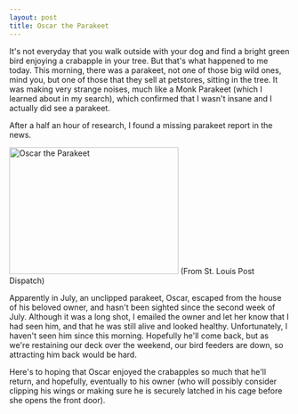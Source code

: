 ```yaml
---
layout: post
title: Oscar the Parakeet
---
```



It's not everyday that you walk outside with your dog and find a bright green bird enjoying a crabapple in your tree. But that's what happened to me today. This morning, there was a parakeet, not one of those big wild ones, mind you, but one of those that they sell at petstores, sitting in the tree. It was making very strange noises, much like a Monk Parakeet (which I learned about in  my search), which confirmed that I wasn't insane and I actually did see a parakeet. 

After a half an hour of research, I found a missing parakeet report in the news. 

<img src="http://bloximages.newyork1.vip.townnews.com/stltoday.com/content/tncms/assets/v3/editorial/8/0c/80cc758c-9909-551f-a929-bb07515a8ac7/559706daef4a6.image.jpg" alt="Oscar the Parakeet" style="width:304px;height:228px;">
(From St. Louis Post Dispatch)

Apparently in July, an unclipped parakeet, Oscar, escaped from the house of his beloved owner, and hasn't been sighted since the second week of July. Although it was a long shot, I emailed the owner and let her know that I had seen him, and that he was still alive and looked healthy. Unfortunately, I haven't seen him since this morning. Hopefully he'll come back, but as we're restaining our deck over the weekend, our bird feeders are down, so attracting him back would be hard. 

Here's to hoping that Oscar enjoyed the crabapples so much that he'll return, and hopefully, eventually to his owner (who will possibly consider clipping his wings or making sure he is securely latched in his cage before she opens the front door). 